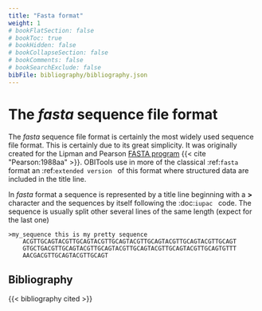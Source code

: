 ```yaml
---
title: "Fasta format"
weight: 1
# bookFlatSection: false
# bookToc: true
# bookHidden: false
# bookCollapseSection: false
# bookComments: false
# bookSearchExclude: false
bibFile: bibliography/bibliography.json 
---
```


# The *fasta* sequence file format

The *fasta* sequence file format is certainly the most widely used sequence file
format. This is certainly due to its great simplicity. It was originally created
for the Lipman and Pearson [FASTA program](https://en.wikipedia.org/wiki/FASTA) {{< cite "Pearson:1988aa" >}}.
OBITools use in more of the classical :ref:`fasta ` format an :ref:`extended
version ` of this format where structured data are included in the title line.

In *fasta* format a sequence is represented by a title line beginning with a **>** character and
the sequences by itself following the :doc:`iupac ` code. The sequence is usually split other 
several lines of the same length (expect for the last one) 

```
>my_sequence this is my pretty sequence
    ACGTTGCAGTACGTTGCAGTACGTTGCAGTACGTTGCAGTACGTTGCAGTACGTTGCAGT
    GTGCTGACGTTGCAGTACGTTGCAGTACGTTGCAGTACGTTGCAGTACGTTGCAGTGTTT
    AACGACGTTGCAGTACGTTGCAGT
```

## Bibliography

 {{< bibliography cited >}}